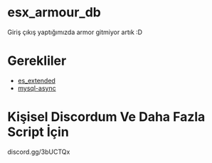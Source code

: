 # esx_armour_db
Giriş çıkış yaptığımızda armor gitmiyor artık :D

# Gerekliler

* [es_extended](https://github.com/ESX-Org/es_extended)
* [mysql-async](https://github.com/brouznouf/fivem-mysql-async)

# Kişisel Discordum Ve Daha Fazla Script İçin

discord.gg/3bUCTQx
